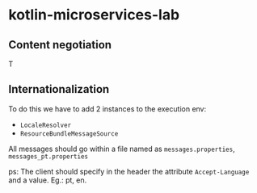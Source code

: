 # kotlin-microservices-lab

## Content negotiation
T

## Internationalization
To do this we have to add 2 instances to the execution env:
- `LocaleResolver`
- `ResourceBundleMessageSource`

All messages should go within a file named as `messages.properties`, `messages_pt.properties` 

ps: The client should specify in the header the attribute `Accept-Language` and a value. Eg.: pt, en.